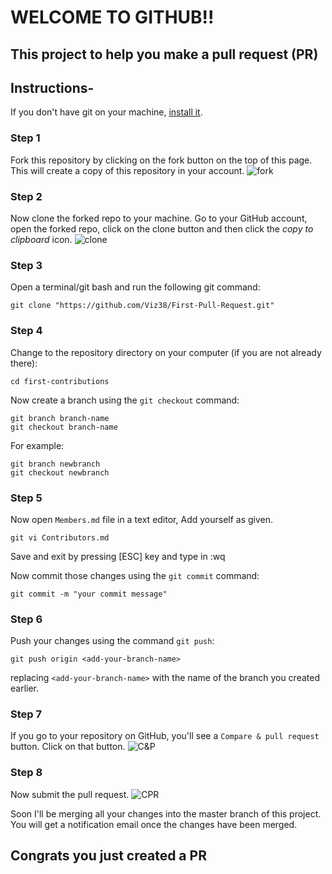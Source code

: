 # WELCOME TO GITHUB!! 

## This project to help you make a pull request (PR)

## Instructions-

If you don't have git on your machine, [install it](https://git-scm.com/downloads).

### Step 1

Fork this repository by clicking on the fork button on the top of this page.
This will create a copy of this repository in your account.
![fork](https://raw.githubusercontent.com/Viz38/First-Pull-Request/master/Assets/Fork.bmp)

### Step 2


Now clone the forked repo to your machine. Go to your GitHub account, open the forked repo, click on the clone button and then click the *copy to clipboard* icon.
![clone](https://raw.githubusercontent.com/Viz38/First-Pull-Request/master/Assets/Clone.bmp)

### Step 3

Open a terminal/git bash and run the following git command:

```
git clone "https://github.com/Viz38/First-Pull-Request.git"
```

### Step 4

Change to the repository directory on your computer (if you are not already there):

```
cd first-contributions
```
Now create a branch using the `git checkout` command:
```
git branch branch-name 
git checkout branch-name
```

For example:
```
git branch newbranch
git checkout newbranch
```

### Step 5

Now open `Members.md` file in a text editor, Add yourself as given.

```
git vi Contributors.md
```
Save and exit by pressing [ESC] key and type in :wq

Now commit those changes using the `git commit` command:
```
git commit -m "your commit message"
```

### Step 6

Push your changes using the command `git push`:
```
git push origin <add-your-branch-name>
```
replacing `<add-your-branch-name>` with the name of the branch you created earlier.

### Step 7

If you go to your repository on GitHub, you'll see a  `Compare & pull request` button. Click on that button.
![C&P](https://raw.githubusercontent.com/Viz38/First-Pull-Request/master/Assets/Pull.bmp)

### Step 8

Now submit the pull request.
![CPR](https://raw.githubusercontent.com/Viz38/First-Pull-Request/master/Assets/Create%20PR.bmp)

Soon I'll be merging all your changes into the master branch of this project. You will get a notification email once the changes have been merged.

## Congrats you just created a PR

